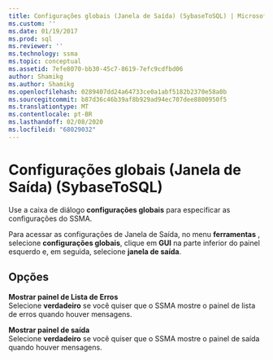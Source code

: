 ```yaml
---
title: Configurações globais (Janela de Saída) (SybaseToSQL) | Microsoft Docs
ms.custom: ''
ms.date: 01/19/2017
ms.prod: sql
ms.reviewer: ''
ms.technology: ssma
ms.topic: conceptual
ms.assetid: 7efe8070-bb30-45c7-8619-7efc9cdfbd06
author: Shamikg
ms.author: Shamikg
ms.openlocfilehash: 0289407dd24a64733ce0a1abf5182b2370e58a0b
ms.sourcegitcommit: b87d36c46b39af8b929ad94ec707dee8800950f5
ms.translationtype: MT
ms.contentlocale: pt-BR
ms.lasthandoff: 02/08/2020
ms.locfileid: "68029032"
---
```

# <a name="global-settings-output-window--sybasetosql"></a>Configurações globais (Janela de Saída) (SybaseToSQL)
Use a caixa de diálogo **configurações globais** para especificar as configurações do SSMA.  
  
Para acessar as configurações de Janela de Saída, no menu **ferramentas** , selecione **configurações globais**, clique em **GUI** na parte inferior do painel esquerdo e, em seguida, selecione **janela de saída**.  
  
## <a name="options"></a>Opções  
**Mostrar painel de Lista de Erros**  
Selecione **verdadeiro** se você quiser que o SSMA mostre o painel de lista de erros quando houver mensagens.  
  
**Mostrar painel de saída**  
Selecione **verdadeiro** se você quiser que o SSMA mostre o painel de saída quando houver mensagens.  
  
